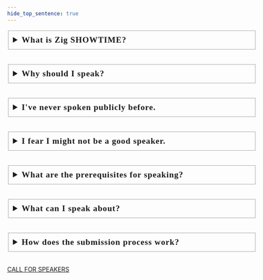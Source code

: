 ```yaml
---
hide_top_sentence: true
---
```

<style type="text/css">
	#logo {
      display: flex;
      flex-direction: column;
      justify-content: center;
      align-items: center;
      transform: scale(0.5);
    }
	#question-container {
	  min-width: 60vw;
	  max-width: min(90vw, 500px);
	}

	details {
	    font-family: sans-serif;
	    font-size: 1.5rem;
	    border-radius: 4px;
	    padding: .5em .5em 0;
	    margin-bottom: 2rem;
	}

	summary {
	    cursor: pointer;
	    font-family: 'Press Start 2P', cursive;
	    line-height: 1.4rem;
	    font-weight: bold;
	    margin: -.5em -.5em 0;
	    padding: .5em;
	    border: 1px solid #aaa;
	    font-size: 1.2rem;
	    letter-spacing: 1px;
	    /* Works on Chrome, but not Firefox.
	       SHAMEFUL DISPLAY.       
	    display: flex;
	    flex-direction: row-reverse;
	    justify-content: space-between;
	    align-items: center;
	    */
	}

	details[open] {
	    padding: .5em;
	    color: white;
	}

	details[open] summary {
	    border-bottom: 1px solid #aaa;
	    margin-bottom: .5em;
	}

	details > summary::-webkit-details-marker {
	  display: none;
	}

	details a {
	  color: #FFFF54;
	}
</style>
<div id="question-container">
    <details>
      <summary>What is Zig SHOWTIME?</summary>
      <p>
        Zig SHOWTIME is a live-streamed show that airs on Twitch where (mostly) 
        members of the Zig community present on a topic and take questions from
        the viewers. Every episode features two speakers.
      </p>
      <p>
        <a href="https://youtu.be/Unq712gqu2U">
          Link to the first episode.
        </a> 
        <br>
        <a href="https://kristoff.it/blog/future-online-meetups">
          Here you can read more about the concept.
        </a> 
      </p>
    </details>
    <details>
      <summary>Why should I speak?</summary>
      <p>
        From your point of view, speaking should be an activity that you choose to
        perform for enjoyment, personal growth or a mix of the two.
      </p>
      <p>
        We often hear that becoming a better communicator is an important "soft skill"
        to have, but it's rarely the case that companies really support that effort. 
        Speaking at events like Zig SHOWTIME can really help.
      </p>
      <p>
        From the point of view of the community, we need to make it easier for people
        interested in Zig to be excited and learn more about the language. 
        <br>
        Zig SHOWTIME is an opportunity to have fun during the live stream, 
        but also create something useful thanks to the fact that 
        <a href="https://www.youtube.com/channel/UC2EQzAewrC10KCDFSS4j-zA">
          all talks are archived on YouTube</a>.
      </p>
    </details>
    <details>
      <summary>I've never spoken publicly before.</summary>
      Don't worry, we accept first-time speakers and if you point out that you might
      need help, we'll be happy to support you. As of now we've aired 3 episodes and
      for a few of the speakers that was the first time they spoke publicly.
    </details>
    <details>
      <summary>I fear I might not be a good speaker.</summary>
      <p>
        If you're not an experienced speaker, chances are that your estimate of your 
        own speaking ability is imprecise. People tend to stress over their flaws and
        underestimate their strenghts much more than the public usually does.
      </p>
      <p>
        As the organizer of the show, I'm happy to have new speakers present even 
        (and especially) if they're not at the peak of their public speaking ability.
        To become a better speaker you need experience, and I'd be happy to support
        your growth if that means that as you improve, you will also give better talks
        in this show. In other words, from my point of view it's a rational investment.
      </p>
      <p>
        If you feel you would not be accepted by the public on the grounds of not being a native speaker / 
        gender / sexual orientation / race / ..., rest assured that the Zig community is welcoming
        to all kinds of people, and I'll be present throughout the whole presentation.
      </p>
    </details>
    <details>
      <summary>What are the prerequisites for speaking?</summary>
      <p>
        To be a speaker first of all you need to have a pair of headphones an a decent 
        microphone. The need for a good mic is self-evident, while the need for headphones
        (earbuds or any non-speaker device) is because during the Q&A part of your talk you
        will need to hear the question being posed to you without producing audio feedback
        and the usual noises that you can find in company meetings.
      </p>
      <p>
        While not strictly mandatory, it's also recommended to have a webcam of some sort (some 
        speakers have already used their phones for that purpose in the past) so that the public
        can see your face, especially during the Q&A. If you don't want to share your face, or
        you don't have a webcam, we can definitely find an alternative solution.
      </p>
      <p>
        Finally, you will probably share slides or some code. For that you will need a connection
        that can support that video stream. As of now, we're using 
        <a href="https://laplace.madeby.monster/">https://laplace.madeby.monster/</a>.
      </p>
    </details>
    <details>
      <summary>What can I speak about?</summary>
      <p>
        Clearly Zig SHOWTIME focuses on talks around Zig, but we're also open to talks about topics that
        are adjacent to Zig, like {systems, embedded, low-level} programming, WebAssembly, just to name 
        a few. If it's something that's worth knowing for a member of the Zig community, we want to hear about it.
      </p>
      <p>
        As for Zig-specific topics, we are interested in learning about your Zig project, be it a game,
        an application, a library, or even a PR that you sent to the main project. On top of that we also
        don't mind talks that explain some of the basics, like stack vs heap, how manual memory management 
        works, etc.
      </p>
      <p>
        There's also room for other less-conventional topics or formats (e.g. livecoding).
        I only ask that you try to package your talk in a 20-minute sesson (30 at most).
        If you want to tackle a problem that requires more time, please break it down into two
        separate talks. We love returning speakers, while &mdash; as you can imagine &mdash; 
        people's attention spans are farily narrow, especially when watching content on a screen.
      </p>
    </details>
    <details>
      <summary>How does the submission process work?</summary>
      <p>
        Fill the form linked at the bottom of this page. As soon as I can, I will get in 
        contact with you to schedule your talk. In the Google form you will be asked for your
        availability on either Saturday or Sunday at varying times. These are just indicative times,
        when it will come to schedule your talk I will work with you to make sure we can find a date
        and time that works for you (and the other speaker).
      </p>
      <p>
        The show doesn't air always at the same time. We change it depending on the needs of the speakers.
      </p>
    </details>
  </div>
  <div style="margin-top: 25px"></div>
  <a class="cf button" target="_blank" href="https://forms.gle/umLuHc8y2coqjaqAA">CALL FOR SPEAKERS</a>